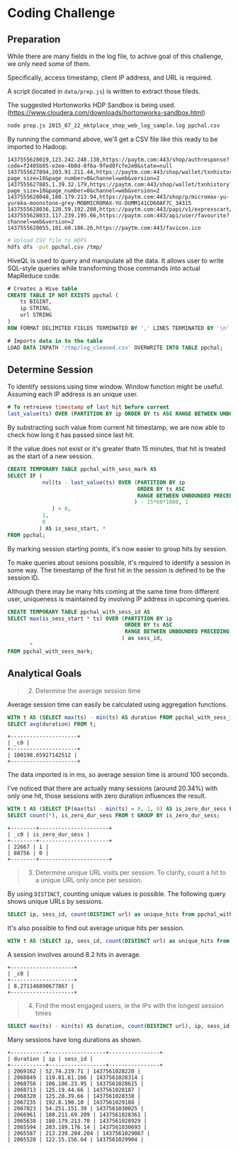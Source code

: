 # Coding Challenge

## Preparation

While there are many fields in the log file, to achive goal of this challenge, we only need some of them.

Specifically, access timestamp, client IP address, and URL is required.

A script (located in `data/prep.js`) is written to extract those fileds.

The suggested Hortonworks HDP Sandbox is being used. (https://www.cloudera.com/downloads/hortonworks-sandbox.html)

```bash
node prep.js 2015_07_22_mktplace_shop_web_log_sample.log ppchal.csv
```

By running the command above, we'll get a CSV file like this ready to be imported to Hadoop.

```csv
1437555628019,123.242.248.130,https://paytm.com:443/shop/authresponse?code=f2405b05-e2ee-4b0d-8f6a-9fed0fcfe2e0&state=null
1437555627894,203.91.211.44,https://paytm.com:443/shop/wallet/txnhistory?page_size=10&page_number=0&channel=web&version=2
1437555627885,1.39.32.179,https://paytm.com:443/shop/wallet/txnhistory?page_size=10&page_number=0&channel=web&version=2
1437555628048,180.179.213.94,https://paytm.com:443/shop/p/micromax-yu-yureka-moonstone-grey-MOBMICROMAX-YU-DUMM141CD60AF7C_34315
1437555628036,120.59.192.208,https://paytm.com:443/papi/v1/expresscart/verify
1437555628033,117.239.195.66,https://paytm.com:443/api/user/favourite?channel=web&version=2
1437555628055,101.60.186.26,https://paytm.com:443/favicon.ico
```

```bash
# Upload CSV file to HDFS
hdfs dfs -put ppchal.csv /tmp/
```

HiveQL is used to query and manipulate all the data. It allows user to write SQL-style queries while transforming those commands into actual MapReduce code.

```sql
# Creates a Hive table
CREATE TABLE IF NOT EXISTS ppchal (
    ts BIGINT,
    ip STRING,
    url STRING
)
ROW FORMAT DELIMITED FIELDS TERMINATED BY ',' LINES TERMINATED BY '\n' STORED AS TEXTFILE;

# Imports data in to the table
LOAD DATA INPATH '/tmp/log_cleaned.csv' OVERWRITE INTO TABLE ppchal;
```

## Determine Session

To identify sessions using time window. Window function might be useful.
Assuming each IP address is an unique user.

```sql
# To retreieve timestamp of last hit before current
last_value(ts) OVER (PARTITION BY ip ORDER BY ts ASC RANGE BETWEEN UNBOUNDED PRECEDING AND 1 PRECEDING)
```

By substracting such value from current hit timestamp, we are now able to check how long it has passed since last hit.

If the value does not exist or it's greater thatn 15 minutes, that hit is treated as the start of a new session.

```sql
CREATE TEMPORARY TABLE ppchal_with_sess_mark AS
SELECT IF (
           nvl(ts - last_value(ts) OVER (PARTITION BY ip
                                         ORDER BY ts ASC
                                         RANGE BETWEEN UNBOUNDED PRECEDING AND 1 PRECEDING
                                        ) - 15*60*1000, 1
              ) > 0,
           1,
           0
          ) AS is_sess_start, *
FROM ppchal;
```

By marking session starting points, it's now easier to group hits by session.

To make queries about sesions possible, it's required to identify a session in some way.
The timestamp of the first hit in the session is defined to be the session ID.

Although there may be many hits coming at the same time from different user, uniqueness is maintained by involving IP address in upcoming queries.

```sql
CREATE TEMPORARY TABLE ppchal_with_sess_id AS
SELECT max(is_sess_start * ts) OVER (PARTITION BY ip
                                     ORDER BY ts ASC
                                     RANGE BETWEEN UNBOUNDED PRECEDING AND CURRENT ROW
                                    ) as sess_id,
       *
FROM ppchal_with_sess_mark;
```

## Analytical Goals

> 2. Determine the average session time

Average session time can easily be calculated using aggregation functions.

```sql
WITH t AS (SELECT max(ts) - min(ts) AS duration FROM ppchal_with_sess_id GROUP BY ip, sess_id)
SELECT avg(duration) FROM t;
```

```
+---------------------+ 
| _c0 |
+---------------------+
| 100198.65927142512 |
+---------------------+
```

The data imported is in ms, so average session time is around 100 seconds.

I've noticed that there are actually many sessions (around 20.34%) with only one hit, those sessions with zero duration influences the result.

```sql
WITH t AS (SELECT IF(max(ts) - min(ts) = 0, 1, 0) AS is_zero_dur_sess FROM ppchal_with_sess_id GROUP BY ip, sess_id)
SELECT count(*), is_zero_dur_sess FROM t GROUP BY is_zero_dur_sess;
```

```
+--------+----------------------+
| _c0 | is_zero_dur_sess |
+--------+----------------------+
| 22667 | 1 |
| 88756 | 0 |
+--------+----------------------+
```

> 3. Determine unique URL visits per session. To clarify, count a hit to a unique URL only once per session.

By using `DISTINCT`, counting unique values is possible. The following query shows unique URLs by sessions.

```sql
SELECT ip, sess_id, count(DISTINCT url) as unique_hits from ppchal_with_sess_id GROUP BY ip, sess_id;
```

It's also possible to find out average unique hits per session.

```sql
WITH t AS (SELECT ip, sess_id, count(DISTINCT url) as unique_hits from ppchal_with_sess_id GROUP BY ip, sess_id) SELECT AVG(unique_hits) FROM t;
```

A session involves around 8.2 hits in average.

```
+--------------------+
| _c0 |
+--------------------+
| 8.271146890677867 |
+--------------------+
```

> 4. Find the most engaged users, ie the IPs with the longest session times

```sql
SELECT max(ts) - min(ts) AS duration, count(DISTINCT url), ip, sess_id from ppchal_with_sess_id GROUP BY ip, sess_id ORDER BY duration DESC limit 100;
```

Many sessions have long durations as shown.

```
+-----------+------------------+----------------+
| duration | ip | sess_id |
+-----------+------------------+----------------+
| 2069162 | 52.74.219.71 | 1437561028220 |
| 2068849 | 119.81.61.166 | 1437561028314 |
| 2068756 | 106.186.23.95 | 1437561028615 |
| 2068713 | 125.19.44.66 | 1437561028187 |
| 2068320 | 125.20.39.66 | 1437561028338 |
| 2067235 | 192.8.190.10 | 1437561029188 |
| 2067023 | 54.251.151.39 | 1437561030025 |
| 2066961 | 180.211.69.209 | 1437561028361 |
| 2065638 | 180.179.213.70 | 1437561028929 |
| 2065594 | 203.189.176.14 | 1437561030693 |
| 2065587 | 213.239.204.204 | 1437561029067 |
| 2065520 | 122.15.156.64 | 1437561029904 |
```